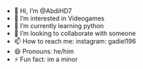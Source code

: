 - 👋 Hi, I’m @AbdiHD7
- 👀 I’m interested in Videogames
- 🌱 I’m currently learning python
- 💞️ I’m looking to collaborate with someone
- 📫 How to reach me: instagram: gadiel196
- 😄 Pronouns: he/him
- ⚡ Fun fact: im a minor

<!---
AbdiHD7/AbdiHD7 is a ✨ special ✨ repository because its `README.md` (this file) appears on your GitHub profile.
You can click the Preview link to take a look at your changes.
--->
